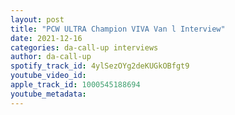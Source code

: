 ```yaml
---
layout: post
title: "PCW ULTRA Champion VIVA Van l Interview"
date: 2021-12-16
categories: da-call-up interviews
author: da-call-up
spotify_track_id: 4ylSezOYg2deKUGkOBfgt9
youtube_video_id: 
apple_track_id: 1000545188694
youtube_metadata: 
---
```

